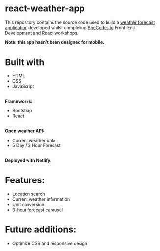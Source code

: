 # react-weather-app

This repository contains the source code used to build a <a href="https://nostalgic-brahmagupta-a02d68.netlify.app/?" target="_blank">weather forecast application</a> developed whilst completing <a href="https://www.shecodes.io/" target="_blank">SheCodes.io</a> Front-End Development and React workshops.

<strong>Note: this app hasn’t been designed for mobile.</strong>

# Built with

<ul>
<li>HTML</li>
<li>CSS</li>
<li>JavaScript</li>
</ul>
<br/>
<strong>Frameworks:</strong>
<ul>
<li>Bootstrap</li>
<li>React</li>
</ul>

<br/>
<strong>
<a href="https://openweathermap.org/api" target="_blank">Open weather</a>
API:
</strong>
<ul>
<li>Current weather data</li>
<li>5 Day / 3 Hour Forecast</li>
</ul>

<br/>
<strong>Deployed with Netlify.</strong>

# Features:

<ul>
<li>Location search</li>
<li>Current weather information</li>
<li>Unit conversion</li>
<li>3-hour forecast carousel</li>
</ul>

# Future additions:

<ul>
<li>Optimize CSS and responsive design</li>
</ul>
